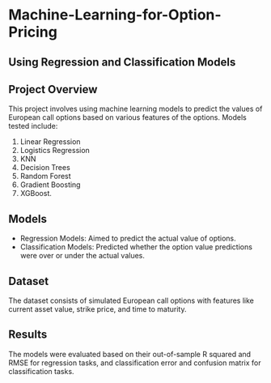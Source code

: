 # Machine-Learning-for-Option-Pricing

## Using Regression and Classification Models

## Project Overview
This project involves using machine learning models to predict the values of European call options based on various features of the options. Models tested include: 
1. Linear Regression
2. Logistics Regression 
3. KNN
4. Decision Trees
5. Random Forest
6. Gradient Boosting
7. XGBoost.

## Models
- Regression Models: Aimed to predict the actual value of options.
- Classification Models: Predicted whether the option value predictions were over or under the actual values.

## Dataset
The dataset consists of simulated European call options with features like current asset value, strike price, and time to maturity.

## Results
The models were evaluated based on their out-of-sample R squared and RMSE for regression tasks, and classification error and confusion matrix for classification tasks.
